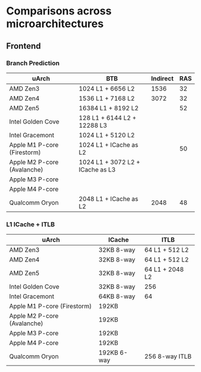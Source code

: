 # Comparisons across microarchitectures

## Frontend

### Branch Prediction

| uArch                       | BTB                              | Indirect | RAS |
|-----------------------------|----------------------------------|----------|-----|
| AMD Zen3                    | 1024 L1 + 6656 L2                | 1536     | 32  |
| AMD Zen4                    | 1536 L1 + 7168 L2                | 3072     | 32  |
| AMD Zen5                    | 16384 L1 + 8192 L2               |          | 52  |
| Intel Golden Cove           | 128 L1 + 6144 L2 + 12288 L3      |          |     |
| Intel Gracemont             | 1024 L1 + 5120 L2                |          |     |
| Apple M1 P-core (Firestorm) | 1024 L1 + ICache as L2           |          | 50  |
| Apple M2 P-core (Avalanche) | 1024 L1 + 3072 L2 + ICache as L3 |          |     |
| Apple M3 P-core             |                                  |          |     |
| Apple M4 P-core             |                                  |          |     |
| Qualcomm Oryon              | 2048 L1 + ICache as L2           | 2048     | 48  |

### L1 ICache + ITLB

| uArch                       | ICache      | ITLB            |
|-----------------------------|-------------|-----------------|
| AMD Zen3                    | 32KB 8-way  | 64 L1 + 512 L2  |
| AMD Zen4                    | 32KB 8-way  | 64 L1 + 512 L2  |
| AMD Zen5                    | 32KB 8-way  | 64 L1 + 2048 L2 |
| Intel Golden Cove           | 32KB 8-way  | 256             |
| Intel Gracemont             | 64KB 8-way  | 64              |
| Apple M1 P-core (Firestorm) | 192KB       |                 |
| Apple M2 P-core (Avalanche) | 192KB       |                 |
| Apple M3 P-core             | 192KB       |                 |
| Apple M4 P-core             | 192KB       |                 |
| Qualcomm Oryon              | 192KB 6-way | 256 8-way ITLB  |


